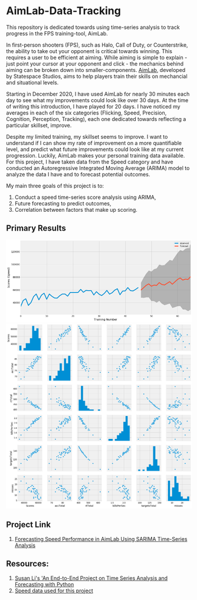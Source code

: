 # AimLab-Data-Tracking
This repository is dedicated towards using time-series analysis to track progress in the FPS training-tool, AimLab. 

In first-person shooters (FPS), such as Halo, Call of Duty, or Counterstrike, the ability to take out your opponent is critical towards winning. This requires a user to be efficient at aiming. While aiming is simple to explain - just point your cursor at your opponent and click - the mechanics behind aiming can be broken down into smaller-components. [AimLab](https://aimlab.gg/), developed by Statespace Studios, aims to help players train their skills on mechancial and situational levels.

Starting in December 2020, I have used AimLab for nearly 30 minutes each day to see what my improvements could look like over 30 days. At the time of writing this introduction, I have played for 20 days. I have noticed my averages in each of the six categories (Flicking, Speed, Precision, Cognition, Perception, Tracking), each one dedicated towards reflecting a particular skillset, improve.

Despite my limited training, my skillset seems to improve. I want to understand if I can show my rate of improvement on a more quantifiable level, and predict what future improvements could look like at my current progression. Luckily, AimLab makes your personal training data available. For this project, I have taken data from the Speed category and have conducted an Autoregressive Integrated Moving Average (ARIMA) model to analyze the data I have and to forecast potential outcomes.

My main three goals of this project is to: 
1. Conduct a speed time-series score analysis using ARIMA,  
2. Future forecasting to predict outcomes,  
3. Correlation between factors that make up scoring.   

## Primary Results
![Forecasting](https://github.com/inm2/AimLab-Data-Tracking/blob/main/Forecast.png)
![Correlation Matrix](https://github.com/inm2/AimLab-Data-Tracking/blob/main/Correlation%20Matrix.png)

## Project Link
1. [Forecasting Speed Performance in AimLab Using SARIMA Time-Series Analysis](https://github.com/inm2/AimLab-Data-Tracking/blob/main/AimLab%20-%20Forecasting%20Speed%20with%20SARIMA%20Model.ipynb) 

## Resources:
1. [Susan Li's 'An End-to-End Project on Time Series Analysis and Forecasting with Python](https://towardsdatascience.com/an-end-to-end-project-on-time-series-analysis-and-forecasting-with-python-4835e6bf050b)
2. [Speed data used for this project](https://github.com/inm2/AimLab-Data-Tracking/blob/main/Speed%20Filtering.csv)
